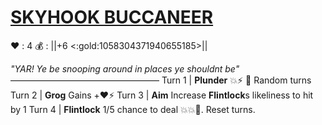 # [__**SKYHOOK BUCCANEER**__](<https://www.youtube.com/watch?v=24wxVzCSnOc>)
❤️ : 4
💰 : ||+6 <:gold:1058304371940655185>||

*"YAR! Ye be snooping around in places ye shouldnt be"*
—————————————————
Turn 1  | **Plunder** 💥⚡ 🔀 Random turns
Turn 2 | **Grog** Gains +❤️⚡
Turn 3 | **Aim** Increase **Flintlock**s likeliness to hit by 1
Turn 4 | **Flintlock** 1/5 chance to deal 💥💥🎯. Reset turns.

